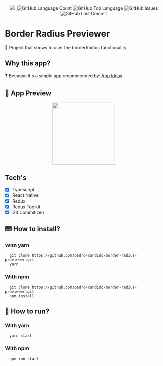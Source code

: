 <center>
<img src="https://img.shields.io/github/followers/pedro-candido?style=social" />
<img alt="" src="https://img.shields.io/github/repo-size/pedro-candido/border-radius-previewer" />
<img alt="GitHub Language Count" src="https://img.shields.io/github/languages/count/pedro-candido/border-radius-previewer" />
<img alt="GitHub Top Language" src="https://img.shields.io/github/languages/top/pedro-candido/border-radius-previewer" />
<img alt="GitHub Issues" src="https://img.shields.io/github/issues/pedro-candido/border-radius-previewer" />
<img alt="GitHub Last Commit" src="https://img.shields.io/github/last-commit/pedro-candido/border-radius-previewer" />
</center>

# Border Radius Previewer
😬 Project that shows to user the borderRadius functionality

## Why this app?
❓ Because it's a simple app recommended by: <a href="https://github.com/florinpop17/app-ideas">App Ideas</a>

## 📱 App Preview
<center>
  <img width="200px" src="https://i.imgur.com/fauQI8A.gif" />
</center>

## Tech's

- [x] Typescript
- [x] React Native
- [x] Redux
- [x] Redux Toolkit
- [x] Git Commitizen

## ⌨️ How to install?

### With yarn

```
  git clone https://github.com/pedro-candido/border-radius-previewer.git
  yarn
```

### With npm

```
  git clone https://github.com/pedro-candido/border-radius-previewer.git
  npm install
```

## 🌊 How to run?

### With yarn

```
  yarn start
```

### With npm

```
  npm run start
```
